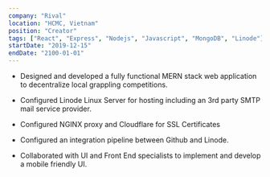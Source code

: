 ```yaml
---
company: "Rival"
location: "HCMC, Vietnam"
position: "Creator"
tags: ["React", "Express", "Nodejs", "Javascript", "MongoDB", "Linode"]
startDate: "2019-12-15"
endDate: "2100-01-01"
---
```


- Designed and developed a fully functional MERN stack web application to decentralize local grappling competitions.</p>

* Configured Linode Linux Server for hosting including an 3rd party SMTP mail service provider.</p>

* Configured NGINX proxy and Cloudflare for SSL Certificates</p>

* Configured an integration pipeline between Github and Linode.</p>

* Collaborated with UI and Front End specialists to implement and develop a mobile friendly UI.</p>
</p>

